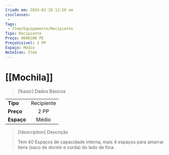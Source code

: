 ```yaml
---
Criado em: 2024-02-28 12:58 am
cssclasses:
 - 
Tags:
 - Item/Equipamento/Recipiente
Tipo: Recipiente
Preço: 0000200 PE
PreçoVisivel: 2 PP
Espaço: Médio
NoteIcon: Item
---
```

# [[Mochila]]

> [!basic] Dados Básicos
> 
|            |     |
| ---------- |:---:|
| **Tipo**   |   Recipiente   |
| **Preço**  |   2 PP   |
| **Espaço** |  Médio   |
>
 
> [!description] Descrição
> 
> Tem 40 Espaços de capacidade interna, mais 4 espaços para amarrar itens (saco de dormir e corda) do lado de fora.
